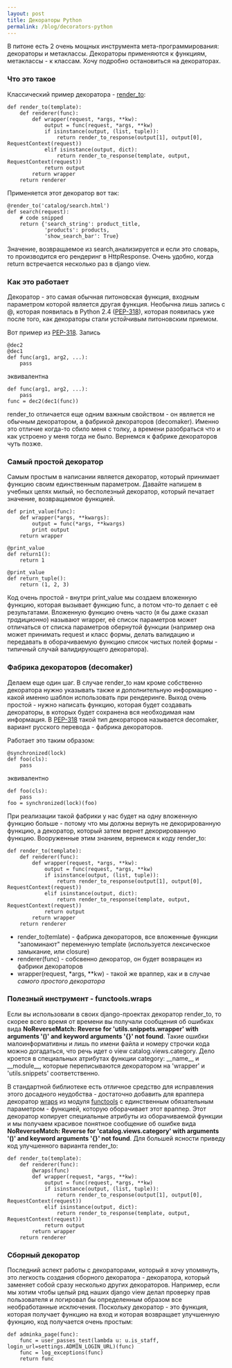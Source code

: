 ```yaml
---
layout: post
title: Декораторы Python
permalink: /blog/decorators-python
---
```

В питоне есть 2 очень мощных инструмента мета-программирования: декораторы и метаклассы. Декораторы применяются к функциям, метаклассы - к классам. Хочу подробно остановиться на декораторах.
<!--more-->

### Что это такое

Классический пример декоратора - [render\_to](http://www.djangosnippets.org/snippets/821/):

    def render_to(template):
        def renderer(func):
            def wrapper(request, *args, **kw):
                output = func(request, *args, **kw)
                if isinstance(output, (list, tuple)):
                    return render_to_response(output[1], output[0], RequestContext(request))
                elif isinstance(output, dict):
                    return render_to_response(template, output, RequestContext(request))
                return output
            return wrapper
        return renderer

Применяется этот декоратор вот так:

    @render_to('catalog/search.html')
    def search(request):
        # code snipped
        return {'search_string': product_title,
                'products': products,
                'show_search_bar': True}

Значение, возвращаемое из search,анализируется и если это словарь, то производится его рендеринг в HttpResponse. Очень удобно, когда return встречается несколько раз в django view. 

### Как это работает

Декоратор - это самая обычная питоновская функция, входным параметром которой является другая функция. Необычна лишь запись с @, которая появилась в Python 2.4 ([PEP-318](http://www.python.org/dev/peps/pep-0318/)), которая появилась уже после того, как декораторы стали устойчивым питоновским приемом.

Вот пример из [PEP-318](http://www.python.org/dev/peps/pep-0318/). Запись

    @dec2
    @dec1
    def func(arg1, arg2, ...):
        pass

эквивалентна

    def func(arg1, arg2, ...):
        pass
    func = dec2(dec1(func))

render\_to отличается еще одним важным свойством - он является не обычным декоратором, а фабрикой декораторов (decomaker). Именно это отличие когда-то сбило меня с толку, а времени разобраться что и как устроено у меня тогда не было. Вернемся к фабрике декораторов чуть позже.

### Самый простой декоратор

Самым простым в написании является декоратор, который принимает функцию своим единственным параметром. Давайте напишем в учебных целях милый, но бесполезный декоратор, который печатает значение, возвращаемое функцией.

    def print_value(func):
        def wrapper(*args, **kwargs):
            output = func(*args, **kwargs)
            print output
        return wrapper

    @print_value
    def return1():
        return 1
    
    @print_value
    def return_tuple():
        return (1, 2, 3)

Код очень простой - внутри print\_value мы создаем вложенную функцию, которая вызывает функцию func, а потом что-то делает с её результатами. Вложенную функцию очень часто (я бы даже сказал _традиционно_) называют wrapper, её список параметров может отличаться от списка параметров обернутой функции (например она может принимать request и класс формы, делать валидацию и передавать в оборачиваемую функцию список чистых полей формы - типичный случай валидирующего декоратора).

### Фабрика декораторов (decomaker)

Делаем еще один шаг. В случае render\_to нам кроме собственно декоратора нужно указывать также и дополнительную информацию - какой именно шаблон использовать при рендеринге. Выход очень простой - нужно написать функцию, которая будет создавать декораторы, в которых будет сохранена вся необходимая нам информация. В [PEP-318](http://www.python.org/dev/peps/pep-0318/) такой тип декораторов называется decomaker, вариант русского перевода - фабрика декораторов.

Работает это таким образом:

    @synchronized(lock)
    def foo(cls):
        pass
    
эквивалентно

    def foo(cls):
        pass
    foo = synchronized(lock)(foo)
    
При реализации такой фабрики у нас будет на одну вложенную функцию больше - потому что мы должны вернуть не декорированную функцию, а декоратор, который затем вернет декорированную функцию. Вооруженные этим знанием, вернемся к коду render\_to:

    def render_to(template):
        def renderer(func):
            def wrapper(request, *args, **kw):
                output = func(request, *args, **kw)
                if isinstance(output, (list, tuple)):
                    return render_to_response(output[1], output[0], RequestContext(request))
                elif isinstance(output, dict):
                    return render_to_response(template, output, RequestContext(request))
                return output
            return wrapper
        return renderer

* render\_to(temlate) - фабрика декораторов, все вложенные функции "запоминают" переменную template (используется лексическое замыкание, или closure)
* renderer(func) - собсвенно декоратор, он будет возвращен из фабрики декораторов
* wrapper(request, \*args, \*\*kw) - такой же враппер, как и в случае _самого простого декоратора_

### Полезный инструмент - functools.wraps

Если вы использовали в своих django-проектах декоратор render_to, то скорее всего время от времени вы получали сообщения об ошибках вида **NoReverseMatch: Reverse for 'utils.snippets.wrapper' with arguments '()' and keyword arguments '{}' not found**. Такие ошибки малоинформативны и лишь по имени файла и номеру строчки кода можно догадаться, что речь идет о view catalog.views.category. Дело кроется в специальных атрибутах функции category: \_\_name\_\_ и \_\_module\_\_, которые переписываются декоратором на 'wrapper' и 'utils.snippets' соответственно. 

В стандартной библиотеке есть отличное средство для исправления этого досадного неудобства - достаточно добавить для враппера декоратор [wraps](http://docs.python.org/library/functools.html#functools.wraps) из модуля [functools](http://docs.python.org/library/functools.html) с единственным обязательным параметром - функцией, которую оборачивает этот враппер. Этот декоратор копирует специальные атрибуты из оборачиваемой функции и мы получаем красивое понятное сообщение об ошибке вида **NoReverseMatch: Reverse for 'catalog.views.category' with arguments '()' and keyword arguments '{}' not found**. Для большей ясности приведу код улучшенного варианта render\_to:

    def render_to(template):
        def renderer(func):
            @wraps(func)
            def wrapper(request, *args, **kw):
                output = func(request, *args, **kw)
                if isinstance(output, (list, tuple)):
                    return render_to_response(output[1], output[0], RequestContext(request))
                elif isinstance(output, dict):
                    return render_to_response(template, output, RequestContext(request))
                return output
            return wrapper
        return renderer

### Сборный декоратор

Последний аспект работы с декораторами, который я хочу упомянуть, это легкость создания сборного декоратора - декоратора, который заменяет собой сразу несколько других декораторов. Например, если мы хотим чтобы целый ряд наших django view делал проверку прав пользователя и логировал бы определенным образом все необработанные исключения. Поскольку декоратор - это функция, которая получает функцию на вход и которая возвращает улучшенную фукнцию, код получается очень простым:

    def adminka_page(func):
        func = user_passes_test(lambda u: u.is_staff, login_url=settings.ADMIN_LOGIN_URL)(func)
        func = log_exceptions(func)
        return func
